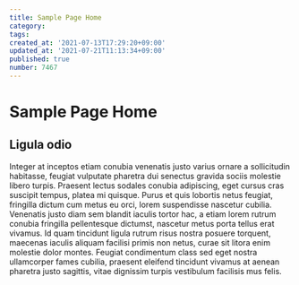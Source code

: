 ```yaml
---
title: Sample Page Home
category:
tags:
created_at: '2021-07-13T17:29:20+09:00'
updated_at: '2021-07-21T11:13:34+09:00'
published: true
number: 7467
---
```


# Sample Page Home


## Ligula odio

Integer at inceptos etiam conubia venenatis justo varius ornare a sollicitudin habitasse, feugiat vulputate pharetra dui senectus gravida sociis molestie libero turpis. Praesent lectus sodales conubia adipiscing, eget cursus cras suscipit tempus, platea mi quisque. Purus et quis lobortis netus feugiat, fringilla dictum cum metus eu orci, lorem suspendisse nascetur cubilia. Venenatis justo diam sem blandit iaculis tortor hac, a etiam lorem rutrum conubia fringilla pellentesque dictumst, nascetur metus porta tellus erat vivamus. Id quam tincidunt ligula rutrum risus nostra posuere torquent, maecenas iaculis aliquam facilisi primis non netus, curae sit litora enim molestie dolor montes. Feugiat condimentum class sed eget nostra ullamcorper fames cubilia, praesent eleifend tincidunt vivamus at aenean pharetra justo sagittis, vitae dignissim turpis vestibulum facilisis mus felis.
